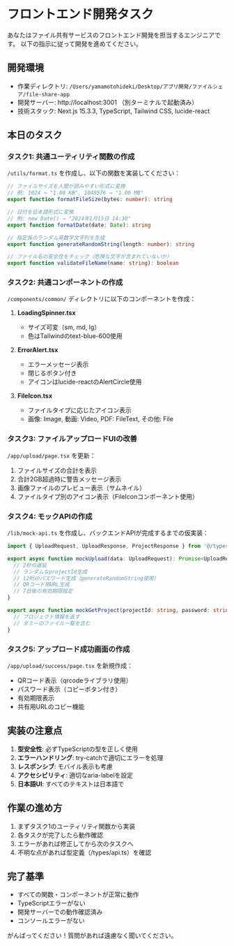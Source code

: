 # フロントエンド開発タスク

あなたはファイル共有サービスのフロントエンド開発を担当するエンジニアです。
以下の指示に従って開発を進めてください。

## 開発環境
- 作業ディレクトリ: `/Users/yamamotohideki/Desktop/アプリ開発/ファイルシェア/file-share-app`
- 開発サーバー: http://localhost:3001 （別ターミナルで起動済み）
- 技術スタック: Next.js 15.3.3, TypeScript, Tailwind CSS, lucide-react

## 本日のタスク

### タスク1: 共通ユーティリティ関数の作成
`/utils/format.ts` を作成し、以下の関数を実装してください：

```typescript
// ファイルサイズを人間が読みやすい形式に変換
// 例: 1024 → "1.00 KB", 1048576 → "1.00 MB"
export function formatFileSize(bytes: number): string

// 日付を日本語形式に変換  
// 例: new Date() → "2024年1月15日 14:30"
export function formatDate(date: Date): string

// 指定長のランダム英数字文字列を生成
export function generateRandomString(length: number): string

// ファイル名の安全性をチェック（危険な文字が含まれていないか）
export function validateFileName(name: string): boolean
```

### タスク2: 共通コンポーネントの作成
`/components/common/` ディレクトリに以下のコンポーネントを作成：

1. **LoadingSpinner.tsx**
   - サイズ可変（sm, md, lg）
   - 色はTailwindのtext-blue-600使用

2. **ErrorAlert.tsx**
   - エラーメッセージ表示
   - 閉じるボタン付き
   - アイコンはlucide-reactのAlertCircle使用

3. **FileIcon.tsx**
   - ファイルタイプに応じたアイコン表示
   - 画像: Image, 動画: Video, PDF: FileText, その他: File

### タスク3: ファイルアップロードUIの改善
`/app/upload/page.tsx` を更新：

1. ファイルサイズの合計を表示
2. 合計2GB超過時に警告メッセージ表示
3. 画像ファイルのプレビュー表示（サムネイル）
4. ファイルタイプ別のアイコン表示（FileIconコンポーネント使用）

### タスク4: モックAPIの作成
`/lib/mock-api.ts` を作成し、バックエンドAPIが完成するまでの仮実装：

```typescript
import { UploadRequest, UploadResponse, ProjectResponse } from '@/types/api';

export async function mockUpload(data: UploadRequest): Promise<UploadResponse> {
  // 2秒の遅延
  // ランダムなprojectId生成
  // 12桁のパスワード生成（generateRandomString使用）
  // QRコード用URL生成
  // 7日後の有効期限設定
}

export async function mockGetProject(projectId: string, password: string): Promise<ProjectResponse> {
  // プロジェクト情報を返す
  // ダミーのファイル一覧を含む
}
```

### タスク5: アップロード成功画面の作成
`/app/upload/success/page.tsx` を新規作成：
- QRコード表示（qrcodeライブラリ使用）
- パスワード表示（コピーボタン付き）
- 有効期限表示
- 共有用URLのコピー機能

## 実装の注意点

1. **型安全性**: 必ずTypeScriptの型を正しく使用
2. **エラーハンドリング**: try-catchで適切にエラーを処理
3. **レスポンシブ**: モバイル表示も考慮
4. **アクセシビリティ**: 適切なaria-labelを設定
5. **日本語UI**: すべてのテキストは日本語で

## 作業の進め方

1. まずタスク1のユーティリティ関数から実装
2. 各タスクが完了したら動作確認
3. エラーがあれば修正してから次のタスクへ
4. 不明な点があれば型定義（/types/api.ts）を確認

## 完了基準

- すべての関数・コンポーネントが正常に動作
- TypeScriptエラーがない
- 開発サーバーでの動作確認済み
- コンソールエラーがない

がんばってください！質問があれば遠慮なく聞いてください。